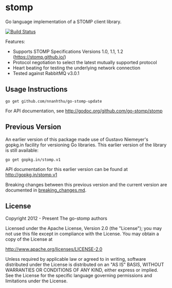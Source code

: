 # stomp

Go language implementation of a STOMP client library.

[![Build Status](https://travis-ci.org/go-stomp/stomp.svg?branch=master)](https://travis-ci.org/go-stomp/stomp)

Features:

* Supports STOMP Specifications Versions 1.0, 1.1, 1.2 (https://stomp.github.io/)
* Protocol negotiation to select the latest mutually supported protocol
* Heart beating for testing the underlying network connection
* Tested against RabbitMQ v3.0.1

## Usage Instructions

```
go get github.com/nnanhthu/go-stomp-update
```

For API documentation, see http://godoc.org/github.com/go-stomp/stomp

## Previous Version

An earlier version of this package made use of Gustavo Niemeyer's gopkg.in facility
for versioning Go libraries. This earlier version of the library is still available:

```
go get gopkg.in/stomp.v1
```

API documentation for this earlier version can be found at http://gopkg.in/stomp.v1

Breaking changes between this previous version and the current version are 
documented in [breaking_changes.md](breaking_changes.md).



## License
Copyright 2012 - Present The go-stomp authors

Licensed under the Apache License, Version 2.0 (the "License");
you may not use this file except in compliance with the License.
You may obtain a copy of the License at

http://www.apache.org/licenses/LICENSE-2.0

Unless required by applicable law or agreed to in writing, software
distributed under the License is distributed on an "AS IS" BASIS,
WITHOUT WARRANTIES OR CONDITIONS OF ANY KIND, either express or implied.
See the License for the specific language governing permissions and
limitations under the License.

